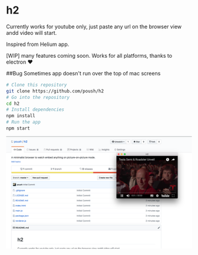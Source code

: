 # h2

Currently works for youtube only, just paste any url on the browser view andd video will start.

Inspired from Helium app. 

[WIP] many features coming soon. Works for all platforms, thanks to electron ❤️

##Bug
Sometimes app doesn't run over the top of mac screens


```bash
# Clone this repository
git clone https://github.com/poush/h2
# Go into the repository
cd h2
# Install dependencies
npm install
# Run the app
npm start
```

![sample](img.png)

